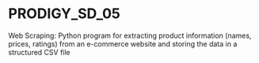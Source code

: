 # PRODIGY_SD_05
Web Scraping: Python program for extracting product information (names, prices, ratings) from an e-commerce website and storing the data in a structured CSV file
